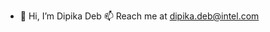 - 👋 Hi, I’m Dipika Deb
📫 Reach me at dipika.deb@intel.com

<!---
dipikadeb/dipikadeb is a ✨ special ✨ repository because its `README.md` (this file) appears on your GitHub profile.
You can click the Preview link to take a look at your changes.
--->
